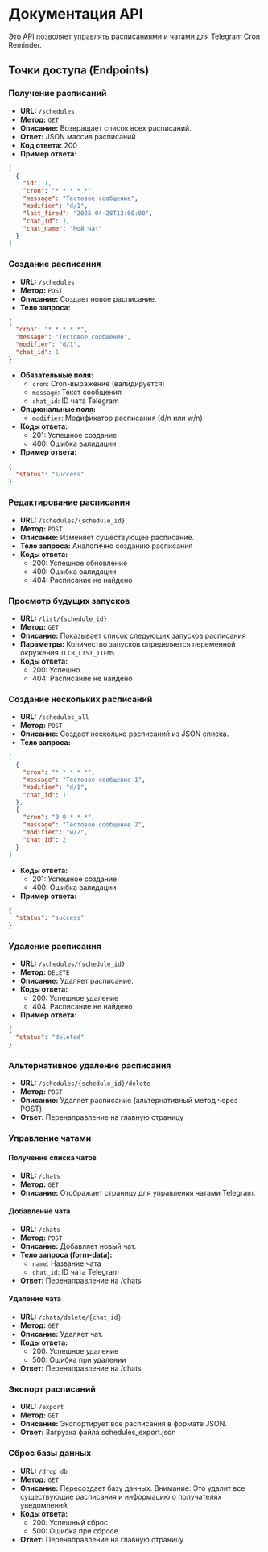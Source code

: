 # Документация API

Это API позволяет управлять расписаниями и чатами для Telegram Cron Reminder.

## Точки доступа (Endpoints)

### Получение расписаний

* **URL:** `/schedules`
* **Метод:** `GET`
* **Описание:** Возвращает список всех расписаний.
* **Ответ:** JSON массив расписаний
* **Код ответа:** 200
* **Пример ответа:**

```json
[
  {
    "id": 1,
    "cron": "* * * * *",
    "message": "Тестовое сообщение",
    "modifier": "d/1",
    "last_fired": "2025-04-28T12:00:00",
    "chat_id": 1,
    "chat_name": "Мой чат"
  }
]
```

### Создание расписания

* **URL:** `/schedules`
* **Метод:** `POST`
* **Описание:** Создает новое расписание.
* **Тело запроса:**

```json
{
  "cron": "* * * * *",
  "message": "Тестовое сообщение",
  "modifier": "d/1",
  "chat_id": 1
}
```

* **Обязательные поля:**
  - `cron`: Cron-выражение (валидируется)
  - `message`: Текст сообщения
  - `chat_id`: ID чата Telegram
* **Опциональные поля:**
  - `modifier`: Модификатор расписания (d/n или w/n)
* **Коды ответа:**
  - 201: Успешное создание
  - 400: Ошибка валидации
* **Пример ответа:**

```json
{
  "status": "success"
}
```

### Редактирование расписания

* **URL:** `/schedules/{schedule_id}`
* **Метод:** `POST`
* **Описание:** Изменяет существующее расписание.
* **Тело запроса:** Аналогично созданию расписания
* **Коды ответа:**
  - 200: Успешное обновление
  - 400: Ошибка валидации
  - 404: Расписание не найдено

### Просмотр будущих запусков

* **URL:** `/list/{schedule_id}`
* **Метод:** `GET`
* **Описание:** Показывает список следующих запусков расписания
* **Параметры:** Количество запусков определяется переменной окружения `TLCR_LIST_ITEMS`
* **Коды ответа:**
  - 200: Успешно
  - 404: Расписание не найдено

### Создание нескольких расписаний

* **URL:** `/schedules_all`
* **Метод:** `POST`
* **Описание:** Создает несколько расписаний из JSON списка.
* **Тело запроса:**

```json
[
  {
    "cron": "* * * * *",
    "message": "Тестовое сообщение 1",
    "modifier": "d/1",
    "chat_id": 1
  },
  {
    "cron": "0 0 * * *",
    "message": "Тестовое сообщение 2",
    "modifier": "w/2",
    "chat_id": 2
  }
]
```

* **Коды ответа:**
  - 201: Успешное создание
  - 400: Ошибка валидации
* **Пример ответа:**

```json
{
  "status": "success"
}
```

### Удаление расписания

* **URL:** `/schedules/{schedule_id}`
* **Метод:** `DELETE`
* **Описание:** Удаляет расписание.
* **Коды ответа:**
  - 200: Успешное удаление
  - 404: Расписание не найдено
* **Пример ответа:**

```json
{
  "status": "deleted"
}
```

### Альтернативное удаление расписания

* **URL:** `/schedules/{schedule_id}/delete`
* **Метод:** `POST`
* **Описание:** Удаляет расписание (альтернативный метод через POST).
* **Ответ:** Перенаправление на главную страницу

### Управление чатами

#### Получение списка чатов

* **URL:** `/chats`
* **Метод:** `GET`
* **Описание:** Отображает страницу для управления чатами Telegram.

#### Добавление чата

* **URL:** `/chats`
* **Метод:** `POST`
* **Описание:** Добавляет новый чат.
* **Тело запроса (form-data):**
  - `name`: Название чата
  - `chat_id`: ID чата Telegram
* **Ответ:** Перенаправление на /chats

#### Удаление чата

* **URL:** `/chats/delete/{chat_id}`
* **Метод:** `GET`
* **Описание:** Удаляет чат.
* **Коды ответа:**
  - 200: Успешное удаление
  - 500: Ошибка при удалении
* **Ответ:** Перенаправление на /chats

### Экспорт расписаний

* **URL:** `/export`
* **Метод:** `GET`
* **Описание:** Экспортирует все расписания в формате JSON.
* **Ответ:** Загрузка файла schedules_export.json

### Сброс базы данных

* **URL:** `/drop_db`
* **Метод:** `GET`
* **Описание:** Пересоздает базу данных. Внимание: Это удалит все существующие расписания и информацию о получателях уведомлений.
* **Коды ответа:**
  - 200: Успешный сброс
  - 500: Ошибка при сбросе
* **Ответ:** Перенаправление на главную страницу
  